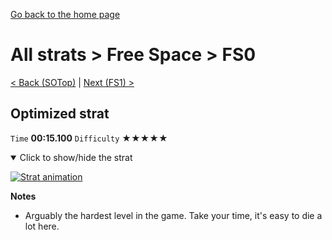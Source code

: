 [Go back to the home page](https://github.com/Doublevil/scbspeedrun)

# All strats > Free Space > FS0

[< Back (SOTop)](https://github.com/Doublevil/scbspeedrun/blob/main/levels/all_lvl/SO/SOTop.md) | [Next (FS1) >](https://github.com/Doublevil/scbspeedrun/blob/main/levels/all_lvl/FS/FS1.md)

## Optimized strat

`Time` **00:15.100** `Difficulty` ★★★★★
<details open>
  <summary>Click to show/hide the strat</summary>

  [![Strat animation](https://github.com/Doublevil/scbspeedrun/blob/main/media/levels/FS/FS0_OptimizedStrat.webp)](https://github.com/Doublevil/scbspeedrun/blob/main/media/levels/FS/FS0_OptimizedStrat.mp4?raw=true)

  **Notes**
  - Arguably the hardest level in the game. Take your time, it's easy to die a lot here.
</details>

